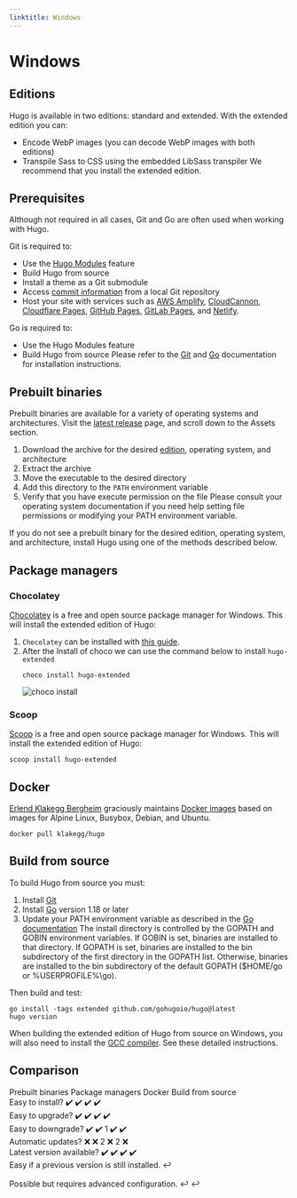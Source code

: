 ```yaml
---
linktitle: Windows
---
```

# Windows

## Editions 
Hugo is available in two editions: standard and extended. With the extended edition you can:

*	Encode WebP images (you can decode WebP images with both editions)
*	Transpile Sass to CSS using the embedded LibSass transpiler
We recommend that you install the extended edition.

## Prerequisites 
Although not required in all cases, Git and Go are often used when working with Hugo.

Git is required to:
*	Use the [Hugo Modules](https://gohugo.io/hugo-modules/) feature
*	Build Hugo from source
*	Install a theme as a Git submodule
*	Access [commit information](https://gohugo.io/variables/git) from a local Git repository
*	Host your site with services such as [AWS Amplify](https://aws.amazon.com/amplify/), [CloudCannon](https://cloudcannon.com/), [Cloudflare Pages](https://pages.cloudflare.com/), [GitHub Pages](https://pages.github.com/), [GitLab Pages](https://docs.gitlab.com/ee/user/project/pages/), and [Netlify](https://www.netlify.com/).

Go is required to:
*	Use the Hugo Modules feature
*	Build Hugo from source
Please refer to the [Git](https://git-scm.com/book/en/v2/Getting-Started-Installing-Git) and [Go](https://go.dev/doc/install) documentation for installation instructions.

## Prebuilt binaries 
Prebuilt binaries are available for a variety of operating systems and architectures. Visit the [latest release](https://github.com/gohugoio/hugo/releases/latest) page, and scroll down to the Assets section.

1.	Download the archive for the desired [edition](https://gohugo.io/installation/windows/#editions), operating system, and architecture
2.	Extract the archive
3.	Move the executable to the desired directory
4.	Add this directory to the `PATH` environment variable
5.	Verify that you have execute permission on the file
Please consult your operating system documentation if you need help setting file permissions or modifying your PATH environment variable.

If you do not see a prebuilt binary for the desired edition, operating system, and architecture, install Hugo using one of the methods described below.

## Package managers 
### Chocolatey 
[Chocolatey](https://chocolatey.org/) is a free and open source package manager for Windows. 
This will install the extended edition of Hugo:
1.	`Chocolatey` can be installed with [this guide](https://chocolatey.org/install).
2.	After the Install of choco we can use the command below to install `hugo-extended`
	```
	choco install hugo-extended
	```
	![choco install](/images/other/choco-windows-install.png)

### Scoop 
[Scoop](https://scoop.sh/) is a free and open source package manager for Windows. This will install the extended edition of Hugo:
```
scoop install hugo-extended
```

## Docker 
[Erlend Klakegg Bergheim](https://github.com/klakegg) graciously maintains [Docker images](https://hub.docker.com/r/klakegg/hugo) based on images for Alpine Linux, Busybox, Debian, and Ubuntu.
```
docker pull klakegg/hugo
```

## Build from source 
To build Hugo from source you must:

1.	Install [Git](https://git-scm.com/book/en/v2/Getting-Started-Installing-Git)
2.	Install [Go](https://go.dev/doc/install) version 1.18 or later
3.	Update your PATH environment variable as described in the [Go documentation](https://go.dev/doc/code#Command)
The install directory is controlled by the GOPATH and GOBIN environment variables. If GOBIN is set, binaries are installed to that directory. If GOPATH is set, binaries are installed to the bin subdirectory of the first directory in the GOPATH list. Otherwise, binaries are installed to the bin subdirectory of the default GOPATH ($HOME/go or %USERPROFILE%\go).

Then build and test:
```
go install -tags extended github.com/gohugoio/hugo@latest
hugo version
```
When building the extended edition of Hugo from source on Windows, you will also need to install the [GCC compiler](https://gcc.gnu.org/). See these detailed instructions.

## Comparison 
Prebuilt binaries	Package managers	Docker	Build from source	<br>
Easy to install?	✔️	✔️	✔️	✔️	<br>
Easy to upgrade?	✔️	✔️	✔️	✔️	<br>
Easy to downgrade?	✔️	✔️ 1	✔️	✔️	<br>
Automatic updates?	❌	❌ 2	❌ 2	❌	<br>
Latest version available?	✔️	✔️	✔️	✔️	<br>
Easy if a previous version is still installed. ↩︎<br>
<br>
Possible but requires advanced configuration. ↩︎ ↩︎<br>





